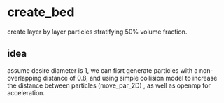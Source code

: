 # create_bed
create layer by layer particles stratifying 50% volume fraction. 

## idea 
assume desire diameter is 1, we can fisrt generate particles with a non-overlapping distance of 0.8, and using simple collision model to increase the distance between particles (move_par_2D) , as well as openmp for acceleration.


